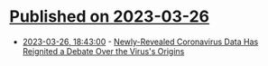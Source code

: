 # [Published on 2023-03-26](index.md)

* [2023-03-26, 18:43:00](https://soylentnews.org/article.pl?sid=23/03/25/1629237&from=rss) - [Newly-Revealed Coronavirus Data Has Reignited a Debate Over the Virus's Origins](https://soylentnews.org/article.pl?sid=23/03/25/1629237&from=rss)
